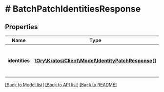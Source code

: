 # # BatchPatchIdentitiesResponse

## Properties

Name | Type | Description | Notes
------------ | ------------- | ------------- | -------------
**identities** | [**\Ory\Kratos\Client\Model\IdentityPatchResponse[]**](IdentityPatchResponse.md) | The patch responses for the individual identities. | [optional]

[[Back to Model list]](../../README.md#models) [[Back to API list]](../../README.md#endpoints) [[Back to README]](../../README.md)
